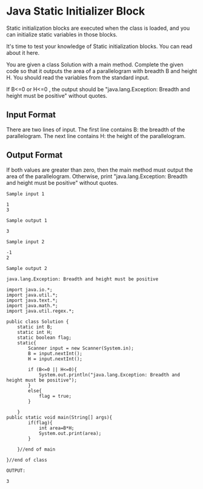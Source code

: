 # Java Static Initializer Block

Static initialization blocks are executed when the class is loaded, and you can initialize static variables in those blocks.

It's time to test your knowledge of Static initialization blocks. You can read about it here.

You are given a class Solution with a main method. Complete the given code so that it outputs the area of a parallelogram with breadth B and height H. You should read the variables from the standard input.

If B<=0 or H<=0 , the output should be "java.lang.Exception: Breadth and height must be positive" without quotes.

## Input Format
There are two lines of input. The first line contains B: the breadth of the parallelogram. The next line contains H: the height of the parallelogram.

## Output Format
If both values are greater than zero, then the main method must output the area of the parallelogram. Otherwise, print "java.lang.Exception: Breadth and height must be positive" without quotes.

```
Sample input 1

1
3
```

```
Sample output 1

3
```

```
Sample input 2

-1
2
```

```
Sample output 2

java.lang.Exception: Breadth and height must be positive
```

```
import java.io.*;
import java.util.*;
import java.text.*;
import java.math.*;
import java.util.regex.*;

public class Solution {
    static int B;
    static int H;
    static boolean flag;
    static{
        Scanner input = new Scanner(System.in);
        B = input.nextInt();
        H = input.nextInt();
        
        if (B<=0 || H<=0){
            System.out.println("java.lang.Exception: Breadth and height must be positive");
        }
        else{
            flag = true;
        }
          
    }
public static void main(String[] args){
		if(flag){
			int area=B*H;
			System.out.print(area);
		}
		
	}//end of main

}//end of class
```

```
OUTPUT:

3
```
